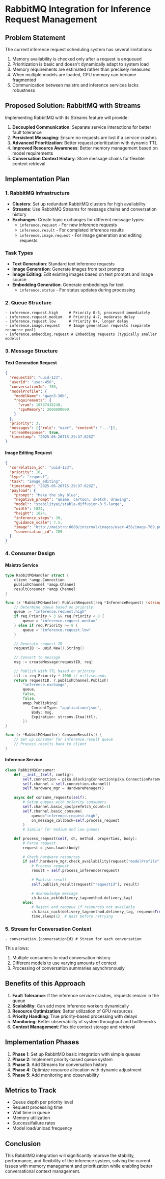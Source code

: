 # RabbitMQ Integration for Inference Request Management

## Problem Statement

The current inference request scheduling system has several limitations:
1. Memory availability is checked only after a request is enqueued
2. Prioritization is basic and doesn't dynamically adapt to system load
3. Memory requirements are estimated rather than precisely measured
4. When multiple models are loaded, GPU memory can become fragmented
5. Communication between maistro and inference services lacks robustness

## Proposed Solution: RabbitMQ with Streams

Implementing RabbitMQ with its Streams feature will provide:

1. **Decoupled Communication**: Separate service interactions for better fault tolerance
2. **Persistent Messaging**: Ensure no requests are lost if a service crashes
3. **Advanced Prioritization**: Better request prioritization with dynamic TTL
4. **Improved Resource Awareness**: Better memory management based on model requirements
5. **Conversation Context History**: Store message chains for flexible context retrieval

## Implementation Plan

### 1. RabbitMQ Infrastructure

- **Clusters**: Set up redundant RabbitMQ clusters for high availability
- **Streams**: Use RabbitMQ Streams for message chains and conversation history
- **Exchanges**: Create topic exchanges for different message types:
  - `inference.request` - For new inference requests
  - `inference.result` - For completed inference results
  - `inference.image.request` - For image generation and editing requests

### Task Types

- **Text Generation**: Standard text inference requests
- **Image Generation**: Generate images from text prompts
- **Image Editing**: Edit existing images based on text prompts and image source
- **Embedding Generation**: Generate embeddings for text
  - `inference.status` - For status updates during processing

### 2. Queue Structure

```
- inference.request.high     # Priority 0-3, processed immediately
- inference.request.medium   # Priority 4-7, moderate delay
- inference.request.low      # Priority 8+, longer delay
- inference.image.request    # Image generation requests (separate resource pool)
- inference.embedding.request # Embedding requests (typically smaller models)
```

### 3. Message Structure

#### Text Generation Request

```json
{
  "requestId": "uuid-123",
  "userId": "user-456",
  "conversationId": 789,
  "modelProfile": {
    "modelName": "qwen3-30b",
    "requirements": {
      "vram": 10737418240,
      "cpuMemory": 2000000000
    }
  },
  "priority": 3,
  "messages": [{"role": "user", "content": "..."}],
  "streamResponse": true,
  "timestamp": "2025-06-26T15:29:37.028Z"
}
```

#### Image Editing Request

```json
{
  "correlation_id": "uuid-123",
  "priority": 10,
  "type": "request",
  "task": "image_editing",
  "timestamp": "2025-06-26T15:29:37.028Z",
  "payload": {
    "prompt": "Make the sky blue",
    "negative_prompt": "anime, cartoon, sketch, drawing",
    "model": "stabilityai/stable-diffusion-3.5-large",
    "width": 1024,
    "height": 1024,
    "inference_steps": 30,
    "guidance_scale": 7.5,
    "image": "http://maistro:8080/internal/images/user-456/image-789.png",
    "conversation_id": 789
  }
}
```

### 4. Consumer Design

#### Maistro Service

```go
type RabbitMQHandler struct {
    client *amqp.Connection
    publishChannel *amqp.Channel
    resultConsumer *amqp.Channel
}

func (r *RabbitMQHandler) PublishRequest(req *InferenceRequest) (string, error) {
    // Determine queue based on priority
    queue := "inference.request.high"
    if req.Priority > 3 && req.Priority < 8 {
        queue = "inference.request.medium"
    } else if req.Priority >= 8 {
        queue = "inference.request.low"
    }
    
    // Generate request ID
    requestID := uuid.New().String()
    
    // Convert to message
    msg := createMessage(requestID, req)
    
    // Publish with TTL based on priority
    ttl := req.Priority * 1000 // milliseconds
    return requestID, r.publishChannel.Publish(
        "inference.exchange", 
        queue,
        false,
        false,
        amqp.Publishing{
            ContentType: "application/json",
            Body: msg,
            Expiration: strconv.Itoa(ttl),
        })
}

func (r *RabbitMQHandler) ConsumeResults() {
    // Set up consumer for inference.result queue
    // Process results back to client
}
```

#### Inference Service

```python
class RabbitMQConsumer:
    def __init__(self, config):
        self.connection = pika.BlockingConnection(pika.ConnectionParameters(host=config.rabbitmq_host))
        self.channel = self.connection.channel()
        self.hardware_mgr = HardwareManager()
        
    async def consume_requests(self):
        # Setup queues with priority consumers
        self.channel.basic_qos(prefetch_count=1)
        self.channel.basic_consume(
            queue="inference.request.high",
            on_message_callback=self.process_request
        )
        # Similar for medium and low queues
        
    def process_request(self, ch, method, properties, body):
        # Parse request
        request = json.loads(body)
        
        # Check hardware resources
        if self.hardware_mgr.check_availability(request["modelProfile"]["requirements"]):
            # Process request
            result = self.process_inference(request)
            
            # Publish result
            self.publish_result(request["requestId"], result)
            
            # Acknowledge message
            ch.basic_ack(delivery_tag=method.delivery_tag)
        else:
            # Reject and requeue if resources not available
            ch.basic_nack(delivery_tag=method.delivery_tag, requeue=True)
            time.sleep(1)  # Wait before retrying
```

### 5. Stream for Conversation Context

```
- conversation.{conversationId} # Stream for each conversation
```

This allows:
1. Multiple consumers to read conversation history
2. Different models to use varying amounts of context
3. Processing of conversation summaries asynchronously

## Benefits of this Approach

1. **Fault Tolerance**: If the inference service crashes, requests remain in the queue
2. **Scalability**: Can add more inference workers dynamically
3. **Resource Optimization**: Better utilization of GPU resources
4. **Priority Handling**: True priority-based processing with delays
5. **Monitoring**: Better observability of system throughput and bottlenecks
6. **Context Management**: Flexible context storage and retrieval

## Implementation Phases

1. **Phase 1**: Set up RabbitMQ basic integration with simple queues
2. **Phase 2**: Implement priority-based queue system
3. **Phase 3**: Add Streams for conversation history
4. **Phase 4**: Optimize resource allocation with dynamic adjustment
5. **Phase 5**: Add monitoring and observability

## Metrics to Track

- Queue depth per priority level
- Request processing time
- Wait time in queue
- Memory utilization
- Success/failure rates
- Model load/unload frequency

## Conclusion

This RabbitMQ integration will significantly improve the stability, performance, and flexibility of the inference system, solving the current issues with memory management and prioritization while enabling better conversational context management.
